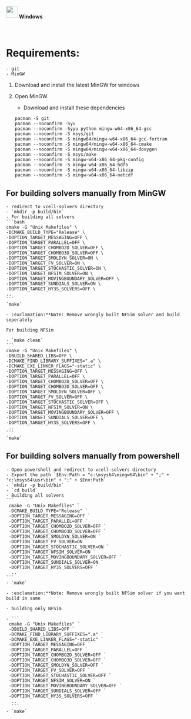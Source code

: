 <img align="left" width="32px" id="windows" src="https://raw.githubusercontent.com/virtualcell/vcell-solvers/readme_instructions/asserts/windows.png">
<h4>Windows</h4>
<br style="clear:both"/>


# Requirements:

    - git
    - MinGW

1. Download and install the latest MinGW for windows
2. Open MinGW
    - Download and install these dependencies

    ```
    pacman -S git
    pacman --noconfirm -Syu
    pacman --noconfirm -Syyu python mingw-w64-x86_64-gcc
    pacman --noconfirm -S msys/git
    pacman --noconfirm -S mingw64/mingw-w64-x86_64-gcc-fortran
    pacman --noconfirm -S mingw64/mingw-w64-x86_64-cmake
    pacman --noconfirm -S mingw64/mingw-w64-x86_64-doxygen
    pacman --noconfirm -S msys/make
    pacman --noconfirm -S mingw-w64-x86_64-pkg-config
    pacman --noconfirm -S mingw-w64-x86_64-hdf5
    pacman --noconfirm -S mingw-w64-x86_64-libzip
    pacman --noconfirm -S mingw-w64-x86_64-netcdf
    ```

## For building solvers manually from MinGW

    - redirect to vcell-solvers directory
    - `mkdir -p build/bin`
    - For building all solvers
    ```bash
    cmake -G "Unix Makefiles" \
    -DCMAKE_BUILD_TYPE="Release" \
    -DOPTION_TARGET_MESSAGING=OFF \
    -DOPTION_TARGET_PARALLEL=OFF \
    -DOPTION_TARGET_CHOMBO2D_SOLVER=OFF \
    -DOPTION_TARGET_CHOMBO3D_SOLVER=OFF \
    -DOPTION_TARGET_SMOLDYN_SOLVER=ON \
    -DOPTION_TARGET_FV_SOLVER=ON \
    -DOPTION_TARGET_STOCHASTIC_SOLVER=ON \
    -DOPTION_TARGET_NFSIM_SOLVER=ON \
    -DOPTION_TARGET_MOVINGBOUNDARY_SOLVER=OFF \
    -DOPTION_TARGET_SUNDIALS_SOLVER=ON \
    -DOPTION_TARGET_HY3S_SOLVERS=OFF \
    ..
    ```
    `make`

    - :exclamation:**Note: Remove wrongly built NFSim solver and build seperately

    For building NFSim

    - `make clean`
    ```
    cmake -G "Unix Makefiles" \
    -DBUILD_SHARED_LIBS=OFF \
    -DCMAKE_FIND_LIBRARY_SUFFIXES=".a" \
    -DCMAKE_EXE_LINKER_FLAGS="-static" \
    -DOPTION_TARGET_MESSAGING=OFF \
    -DOPTION_TARGET_PARALLEL=OFF \
    -DOPTION_TARGET_CHOMBO2D_SOLVER=OFF \
    -DOPTION_TARGET_CHOMBO3D_SOLVER=OFF \
    -DOPTION_TARGET_SMOLDYN_SOLVER=OFF \
    -DOPTION_TARGET_FV_SOLVER=OFF \
    -DOPTION_TARGET_STOCHASTIC_SOLVER=OFF \
    -DOPTION_TARGET_NFSIM_SOLVER=ON \
    -DOPTION_TARGET_MOVINGBOUNDARY_SOLVER=OFF \
    -DOPTION_TARGET_SUNDIALS_SOLVER=OFF \
    -DOPTION_TARGET_HY3S_SOLVERS=OFF \
     ..
    ```
    `make`

## For building solvers manually from powershell

    - Open powershell and redirect to vcell-solvers directory
    - Export the path `$Env:Path = "c:\msys64\mingw64\bin" + ";" + "c:\msys64\usr\bin" + ";" + $Env:Path`
    - `mkdir -p build/bin`
    - `cd build`
    - Building all solvers
    ```
     cmake -G "Unix Makefiles" `
     -DCMAKE_BUILD_TYPE="Release" `
     -DOPTION_TARGET_MESSAGING=OFF `
     -DOPTION_TARGET_PARALLEL=OFF `
     -DOPTION_TARGET_CHOMBO2D_SOLVER=OFF `
     -DOPTION_TARGET_CHOMBO3D_SOLVER=OFF `
     -DOPTION_TARGET_SMOLDYN_SOLVER=ON `
     -DOPTION_TARGET_FV_SOLVER=ON `
     -DOPTION_TARGET_STOCHASTIC_SOLVER=ON `
     -DOPTION_TARGET_NFSIM_SOLVER=ON `
     -DOPTION_TARGET_MOVINGBOUNDARY_SOLVER=OFF `
     -DOPTION_TARGET_SUNDIALS_SOLVER=ON `
     -DOPTION_TARGET_HY3S_SOLVERS=OFF `
      ..
    ```
    - `make`

    - :exclamation:**Note: Remove wrongly built NFSim solver if you want build in same 

    - building only NFSim

    - ```
     cmake -G "Unix Makefiles" `
     -DBUILD_SHARED_LIBS=OFF `
     -DCMAKE_FIND_LIBRARY_SUFFIXES=".a" `
     -DCMAKE_EXE_LINKER_FLAGS="-static" `
     -DOPTION_TARGET_MESSAGING=OFF `
     -DOPTION_TARGET_PARALLEL=OFF `
     -DOPTION_TARGET_CHOMBO2D_SOLVER=OFF `
     -DOPTION_TARGET_CHOMBO3D_SOLVER=OFF `
     -DOPTION_TARGET_SMOLDYN_SOLVER=OFF `
     -DOPTION_TARGET_FV_SOLVER=OFF `
     -DOPTION_TARGET_STOCHASTIC_SOLVER=OFF `
     -DOPTION_TARGET_NFSIM_SOLVER=ON `
     -DOPTION_TARGET_MOVINGBOUNDARY_SOLVER=OFF `
     -DOPTION_TARGET_SUNDIALS_SOLVER=OFF `
     -DOPTION_TARGET_HY3S_SOLVERS=OFF `
      ..
      ```
    - `make`
